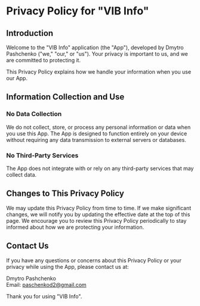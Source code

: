 # Privacy Policy for "VIB Info"

## Introduction

Welcome to the "VIB Info" application (the "App"), developed by Dmytro Pashchenko ("we," "our," or "us"). Your privacy is important to us, and we are committed to protecting it.

This Privacy Policy explains how we handle your information when you use our App.

## Information Collection and Use

### No Data Collection

We do not collect, store, or process any personal information or data when you use this App. The App is designed to function entirely on your device without requiring any data transmission to external servers or databases.

### No Third-Party Services

The App does not integrate with or rely on any third-party services that may collect data.

## Changes to This Privacy Policy

We may update this Privacy Policy from time to time. If we make significant changes, we will notify you by updating the effective date at the top of this page. We encourage you to review this Privacy Policy periodically to stay informed about how we are protecting your information.

## Contact Us

If you have any questions or concerns about this Privacy Policy or your privacy while using the App, please contact us at:

Dmytro Pashchenko  
Email: paschenkod2@gmail.com

Thank you for using "VIB Info".
